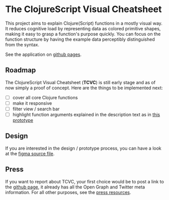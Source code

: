 # The ClojureScript Visual Cheatsheet

This project aims to explain Clojure(Script) functions in a mostly visual way. It reduces cognitive load by representing data as colored primitive shapes, making it easy to grasp a function's purpose quickly. You can focus on the function structure by having the example data perceptibly distinguished from the syntax.

See the application on [github pages](https://s-haensch.github.io/visual-cheatsheet/).



## Roadmap

The ClojureScript Visual Cheatsheet (**TCVC**) is still early stage and as of now simply a proof of concept. Here are the things to be implemented next:

- [ ] cover all core Clojure functions
- [ ] make it responsive
- [ ] filter view / search bar
- [ ] highlight function arguments explained in the description text as in [this prototype](https://www.figma.com/proto/O5Pgq4suWnaAK0KjWyqOtqxb/ClojureScript-Visual-Cheatsheet?node-id=125%3A4255&scaling=contain)

## Design
If you are interested in the design / prototype process, you can have a look at the [figma source file](https://www.figma.com/file/O5Pgq4suWnaAK0KjWyqOtqxb/ClojureScript-Visual-Cheatsheet).


## Press
If you want to report about TCVC, your first choice would be to post a link to the [github page](https://s-haensch.github.io/visual-cheatsheet/), it already has all the Open Graph and Twitter meta information. For all other purposes, see the [press resources](https://github.com/s-haensch/visual-cheatsheet/blob/master/press.md).
